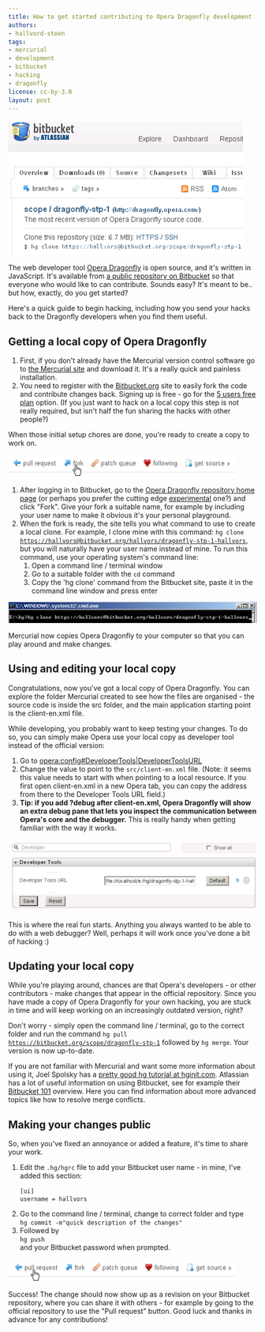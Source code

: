 ```yaml
---
title: How to get started contributing to Opera Dragonfly development
authors:
- hallvord-steen
tags:
- mercurial
- development
- bitbucket
- hacking
- dragonfly
license: cc-by-3.0
layout: post
---
```


<span class='imgright'><img alt='' src='/blog/how-to-get-started-contributing-to-opera-dragonfly-development/bb-logo.png' /></span> <p>The web developer tool <a href="http://www.opera.com/dragonfly/">Opera Dragonfly</a> is open source, and it&#39;s written in JavaScript. It&#39;s available from <a href="https://bitbucket.org/scope/dragonfly-stp-1/">a public repository on Bitbucket</a> so that everyone who would like to can contribute. Sounds easy? It&#39;s meant to be.. but how, exactly, do you get started?</p>

<p>Here&#39;s a quick guide to begin hacking, including how you send your hacks back to the Dragonfly developers when you find them useful.</p>
<h2>Getting a local copy of Opera Dragonfly</h2>
<ol>
<li>First, if you don&#39;t already have the Mercurial version control software go to <a href="http://mercurial.selenic.com/">the Mercurial site</a> and download it. It&#39;s a really quick and painless installation.</li>
<li>You need to register with the <a href="https://bitbucket.org/">Bitbucket.org</a> site to easily fork the code and contribute changes back. Signing up is free - go for the <a href="http://bitbucket.org/account/signup/?plan=5_users">5 users free plan</a> option. (If you just want to hack on a local copy this step is not really required, but isn&#39;t half the fun sharing the hacks with other people?)</li>
</ol>
<p>When those initial setup chores are done, you&#39;re ready to create a copy to work on.</p><span class='imgright'><img alt='' src='/blog/how-to-get-started-contributing-to-opera-dragonfly-development/bb-fork.png' /></span>
<ol>
<li> After logging in to Bitbucket, go to the <a href="https://bitbucket.org/scope/dragonfly-stp-1">Opera Dragonfly repository home page</a> (or perhaps you prefer the
cutting edge <a href="https://bitbucket.org/scope/dragonfly-stp-1-experimental">experimental</a> one?) and click &quot;Fork&quot;. Give your fork a suitable name, for example by including your user name to make it obvious it&#39;s your personal playground.</li>
<li>When the fork is ready, the site tells you what command to use to create a local clone. For example, I clone mine with this command:
<code>hg clone <a href="https://hallvors@bitbucket.org/hallvors/dragonfly-stp-1-hallvors" target="_blank">https://hallvors@bitbucket.org/hallvors/dragonfly-stp-1-hallvors</a></code>, but you will naturally have your user name instead of mine. To run this command, use your operating system&#39;s command line:
<ol>
	<li>Open a command line / terminal window</li>
	<li>Go to a suitable folder with the <code>cd</code> command</li>
	<li>Copy the &#39;hg clone&#39; command from the Bitbucket site, paste it in the command line window and press enter</li>
</ol>
</li>
</ol><span class='imgcenter'><img alt='' src='/blog/how-to-get-started-contributing-to-opera-dragonfly-development/bb-hg-cmdline.png' /></span>
<p>Mercurial now copies Opera Dragonfly to your computer so that you can play around and make changes.</p>

<h2>Using and editing your local copy</h2>
<p>Congratulations, now you&#39;ve got a local copy of Opera Dragonfly. You can explore the folder Mercurial created to see how the files are organised - the source code is inside the src folder, and the main application starting point is the client-en.xml file.</p>
<p>While developing, you probably want to keep testing your changes. To do so, you can simply make Opera use your local copy as developer tool instead of the official version:</p>
<ol>
	<li> Go to <a href="opera:config#DeveloperTools|DeveloperToolsURL">opera:config#DeveloperTools|DeveloperToolsURL</a></li>
	<li>Change the value to point to the <code>src/client-en.xml</code> file. (Note: it seems this value needs to start with <a href="" target="_blank"></a> when pointing to a local resource. If you first open client-en.xml in a new Opera tab, you can copy the address from there to the Developer Tools URL field.) </li>
	<li><b>Tip: if you add ?debug after client-en.xml, Opera Dragonfly will show an extra debug pane that lets you inspect the communication between Opera&#39;s core and the debugger.</b> This is really handy when getting familiar with the way it works.</li></ol><span class='img'><img alt='' src='/blog/how-to-get-started-contributing-to-opera-dragonfly-development/opera-config-devtools.png' /></span>

<p>This is where the real fun starts. Anything you always wanted to be able to do with a web debugger? Well, perhaps it will work once you&#39;ve done a bit of hacking :)</p>
<h2>Updating your local copy</h2>
<p>While you&#39;re playing around, chances are that Opera&#39;s developers - or other contributors - make changes that appear in the official repository. Since you have made a copy of Opera Dragonfly for your own hacking, you are stuck in time and will keep working on an increasingly outdated version, right?</p>
<p>Don&#39;t worry - simply open the command line / terminal, go to the correct folder and run the command <code>hg pull <a href="https://bitbucket.org/scope/dragonfly-stp-1" target="_blank">https://bitbucket.org/scope/dragonfly-stp-1</a></code> followed by <code>hg merge</code>. Your version is now up-to-date.</p>
<p>If you are not familiar with Mercurial and want some more information about using it, Joel Spolsky has a <a href="http://hginit.com/">pretty good hg tutorial at hginit.com</a>. Atlassian has a lot of useful information on using Bitbucket, see for example their <a href="http://confluence.atlassian.com/display/BITBUCKET/Bitbucket+101">Bitbucket 101</a> overview. Here you can find information about more advanced topics like how to resolve merge conflicts.</p>
<h2>Making your changes public</h2>
<p>So, when you&#39;ve fixed an annoyance or added a feature, it&#39;s time to share your work.</p>
<ol>
<li>Edit the <code>.hg/hgrc</code> file to add your Bitbucket user name - in mine, I&#39;ve added this section:
<pre><code>[ui]
username = hallvors
</code></pre>
</li>
<li>Go to the command line / terminal, change to correct folder and type <br /><code>hg commit -m&quot;quick description of the changes&quot;</code></li>
<li>Followed by <br /><code>hg push</code><br /> and your Bitbucket password when prompted.</li>
</ol><span class='imgright'><img alt='' src='/blog/how-to-get-started-contributing-to-opera-dragonfly-development/bb-pull-req.png' /></span>
<p>Success! The change should now show up as a revision on your Bitbucket repository, where you can share it with others - for example by going to the official repository to use the &quot;Pull request&quot; button. Good luck and thanks in advance for any contributions!</p>

